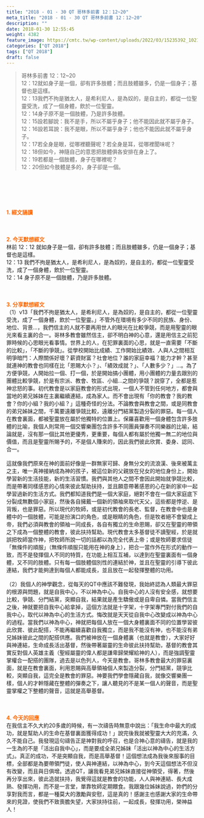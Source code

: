 ```yaml
---
title: "2018 - 01 - 30 QT 哥林多前書 12：12~20"
meta_title: "2018 - 01 - 30 QT 哥林多前書 12：12~20"
description: ""
date: 2018-01-30 12:55:45
weight: 4382
feature_image: https://cmtc.tw/wp-content/uploads/2022/03/15235392_10211799862337740_180693556567566654_o-1.webp
categories: ["QT 2018"]
tags: ["QT 2018"]
draft: false
---
```


<blockquote>哥林多前書 12：12~20<br />
12：12就如身子是一個，卻有許多肢體；而且肢體雖多，仍是一個身子；基督也是這樣。<br />
12：13我們不拘是猶太人，是希利尼人，是為奴的，是自主的，都從一位聖靈受洗，成了一個身體，飲於一位聖靈。<br />
12：14身子原不是一個肢體，乃是許多肢體。<br />
12：15設若腳說：我不是手，所以不屬乎身子；他不能因此就不屬乎身子。<br />
12：16設若耳說：我不是眼，所以不屬乎身子；他也不能因此就不屬乎身子。<br />
12：17若全身是眼，從哪裡聽聲呢？若全身是耳，從哪裡聞味呢？<br />
12：18但如今，神隨自己的意思把肢體俱各安排在身上了。<br />
12：19若都是一個肢體，身子在哪裡呢？<br />
12：20但如今肢體是多的，身子卻是一個。</blockquote><br />
&nbsp;<br />
<br />
&nbsp;<br />
<br />
<span style="color: #ff6600;"><strong>1. </strong><strong>經文誦讀</strong></span><br />
<br />
<span style="color: #ff6600;"><strong> </strong></span><br />
<br />
<span style="color: #ff6600;"><strong>2. 今天默想</strong><strong>經文<br />
</strong></span>林前 12：12 就如身子是一個，卻有許多肢體；而且肢體雖多，仍是一個身子；基督也是這樣。<br />
12：13 我們不拘是猶太人，是希利尼人，是為奴的，是自主的，都從一位聖靈受洗，成了一個身體，飲於一位聖靈。<br />
12：14 身子原不是一個肢體，乃是許多肢體。<br />
<br />
&nbsp;<br />
<br />
<span style="color: #ff6600;"><strong>3. 分享默想經文<br />
</strong></span>（1）v13「我們不拘是猶太人，是希利尼人，是為奴的，是自主的，都從一位聖靈受洗，成了一個身體，飲於一位聖靈。」不管外在環境有多少不同的民族、身份、地位、背景…，我們信主的人就不要再用世人的眼光在比較爭競，而是用聖靈的眼光來看主裏的合一。哥林多教會雖然信主，卻不明白神的心意，還是用信主之前犯罪時候的心思眼光看事情。世界上的人，在犯罪裏面的心思，就是一直需要「不斷的比較」，「不斷的爭競」。從學校開始比成績、工作開始比績效、人與人之間相互明爭暗鬥：人際關係好壞？薪資財富？社會地位？誰的家庭幸福？能力才幹？甚至就連神的教會也同樣在比「恩賜大小？」、「績效成就？」、「人數多少？」…。為了方便爭競，人開始拉一個、打一個，於是開始搞小團體，用小團體的力量去跟別的團體比較爭競，於是有宗派、教會、牧區、小組…之間的爭競？說穿了，全都是惹神忿怒的事。初代教會是以家庭教會的形式出現，一個人不管到任何地方，都會與當地的弟兄姊妹在主裏繼續連結，成為家人。而不會出現有「你的教會？我的教會？你的小組？我的小組？」這種奇怪的分法。不論教會與教會之間，或是同教會的弟兄姊妹之間，千萬要遠離爭競比較，遠離分門結黨製造分裂的罪惡。每一個人在教會裏面，都被聖靈放在屬於他獨特的位置上。保羅喜歡用一個身體包含許多肢體的比喻，我個人則常用一個交響樂團包含許多不同團員彈奏不同樂器的比喻，結論就是，沒有那一個比其他更優秀，更重要，每個人都有屬於他獨一無二的地位與價值，而且是聖靈所賜予的，不是個人賺來的，因此我們彼此欣賞、委身、認同、合一。<br />
<br />
這就像我們原來在神的面前好像是一群無家可歸、身無分文的流浪漢、後來被萬主之主，唯一真神接納成為神的孩子，被這位新的父親放在兒女的地位身份上，開始學習新的生活技能，新的生活習慣。我們與其他人之間不會因此開始就爭競比較，而是帶著同樣感恩的心情來彼此幫助扶持，並且願意帶著感恩的心在新的家中一起學習過新的生活方式。我們都知道我們是一個大家庭，絕對不會在一個大家庭底下分裂成無數個小家庭，然後各自擁戴一個新的領袖來取代天父，這些都是悖逆、是背叛，也是罪惡。所以現代的牧師，或是初代教會的長老、監督，在教會中也是身體中的一個肢體，可能是扮演口的角色，或是眼睛的角色，但是牧者絕不會變成上帝，我們必須與教會的領袖一同成長，各自有獨立的生命恩賜，卻又在聖靈的帶領之下成為一個整體的教會，彼此扶持幫助。現代教會太多基督徒不讀聖經，於是就誤把牧師當作神，把牧師所說一切的話都以為完全代表上帝；或是牧師要求信徒「無條件的順服」（無條件順服只能用在神的身上），把合一當作外在形式的動作一致，而不是發揮個人不同的特質，在功能上相互互補，以達到在聖靈裏面有一個身體，又不同的肢體。只有每一個肢體個別性的連結於神，並且在聖靈的引導下彼此連結，我們才能夠達到每個人都能成長，並且放在一起發揮整體的功用。<br />
<br />
（2）我個人的神學觀念，從每天的QT中應該不難發現，我始終認為人類最大罪惡的根源與問題，就是自我中心，不以神為中心。自我中心的人沒有安全感，就想要比較，爭競、分門結黨，突顯自我，結果就是產生驕傲或是自卑自憐。當我們信主之後，神就要把自我中心給拿掉，這個方法就是十字架，十字架專門對付我們的自我中心，取代以神為中心的生活方式。悔改就是天天從自我中心改變成以神為中心的過程。當我們以神為中心，神就把每個人放在一個大身體裏面不同的位置學習彼此欣賞、彼此配搭，不能再繼續喜歡自我獨立，而是我不能沒有神，也不能沒有弟兄姊妹彼此之間的配搭供應。我們被神放在一個身體裏（也就是教會），大家好好與神連結，生命成長活出基督，然後帶著屬靈的生命彼此扶持幫助，基督的教會其實反對個人英雄主義（聖經屬靈的偉人都是謙卑歸榮耀給神的人），而是強調聖靈掌權合一配搭的團隊，過去是以色列人，今天是教會。哥林多教會最大的罪惡裏面，就是在教會裏面，利用恩賜與高舉領袖個人來製造分裂，分門結黨，競爭比較，突顯自我，這完全是教會的罪惡。神要我們學會隱藏自我，就像交響樂團一樣，個人的才幹隱藏在整體的彈奏之下，讓人聽見的不是某一個人的聲音，而是聖靈掌權之下整體的聲音，這就是高舉基督。<br />
<br />
&nbsp;<br />
<br />
<span style="color: #ff6600;"><strong>4. 今天的回應<br />
</strong></span>在我信主不久大約20多歲的時候，有一次禱告時無意中說出：「我生命中最大的成功，就是幫助人的生命在基督裏面獲得成功！」說完後我就被聖靈大大的充滿，久久不能自己。我發現這句禱告正是神對我的呼召，也是合神心意的禱告，就是我的一生為的不是「活出自我中心」，而是要成全弟兄姊妹「活出以神為中心的生活方式」。真正的成功，不是突顯自我，而是高舉基督！這個想法成為我後來服事的目標，全部都是為要帶領門徒，使人與神連結，以神為中心，到今天這個想法不但沒有改變，而且與日俱增。透過QT，讓我看見弟兄姊妹直接從神領受，得著，然後再分享出來，彼此造就扶持，我覺得這就是教會的功能，人人與神連結、長大成熟、發揮功用，而不是一言堂，單靠牧師定期餵食。我跟幾位姊妹說過，妳們的分享對我而言，都是一種莫大的激勵與安慰，這是真的！感謝主也感謝大家的生命帶來的見證，使我們不致喪膽失望，大家扶持往前，一起成長，發揮功用，榮神益人！
        